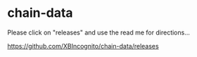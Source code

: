 # chain-data

Please click on "releases" and use the read me for directions...

https://github.com/XBIncognito/chain-data/releases
